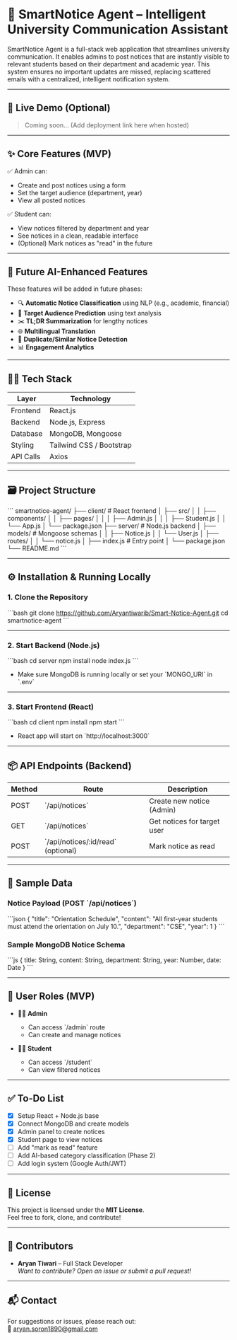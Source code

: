 # 📢 SmartNotice Agent – Intelligent University Communication Assistant

SmartNotice Agent is a full-stack web application that streamlines university communication. It enables admins to post notices that are instantly visible to relevant students based on their department and academic year. This system ensures no important updates are missed, replacing scattered emails with a centralized, intelligent notification system.

---

## 🚀 Live Demo (Optional)

> Coming soon... (Add deployment link here when hosted)

---

## ✨ Core Features (MVP)

✅ Admin can:
- Create and post notices using a form
- Set the target audience (department, year)
- View all posted notices

✅ Student can:
- View notices filtered by department and year
- See notices in a clean, readable interface
- (Optional) Mark notices as "read" in the future

---

## 🧠 Future AI-Enhanced Features

These features will be added in future phases:

- 🔍 **Automatic Notice Classification** using NLP (e.g., academic, financial)
- 🎯 **Target Audience Prediction** using text analysis
- ✂️ **TL;DR Summarization** for lengthy notices
- 🌐 **Multilingual Translation**
- 🧠 **Duplicate/Similar Notice Detection**
- 📊 **Engagement Analytics**

---

## 🧑‍💻 Tech Stack

| Layer      | Technology          |
|------------|---------------------|
| Frontend   | React.js            |
| Backend    | Node.js, Express    |
| Database   | MongoDB, Mongoose   |
| Styling    | Tailwind CSS / Bootstrap |
| API Calls  | Axios               |

---

## 🗃️ Project Structure

\`\`\`
smartnotice-agent/
├── client/                  # React frontend
│   ├── src/
│   │   ├── components/
│   │   ├── pages/
│   │   │   ├── Admin.js
│   │   │   ├── Student.js
│   │   └── App.js
│   └── package.json
├── server/                  # Node.js backend
│   ├── models/              # Mongoose schemas
│   │   ├── Notice.js
│   │   └── User.js
│   ├── routes/
│   │   └── notice.js
│   ├── index.js             # Entry point
│   └── package.json
└── README.md
\`\`\`

---

## ⚙️ Installation & Running Locally

### 1. Clone the Repository
\`\`\`bash
git clone https://github.com/Aryantiwarib/Smart-Notice-Agent.git
cd smartnotice-agent
\`\`\`

---

### 2. Start Backend (Node.js)
\`\`\`bash
cd server
npm install
node index.js
\`\`\`

- Make sure MongoDB is running locally or set your \`MONGO_URI\` in \`.env\`

---

### 3. Start Frontend (React)
\`\`\`bash
cd client
npm install
npm start
\`\`\`

- React app will start on \`http://localhost:3000\`

---

## 📦 API Endpoints (Backend)

| Method | Route               | Description                     |
|--------|---------------------|---------------------------------|
| POST   | \`/api/notices\`      | Create new notice (Admin)       |
| GET    | \`/api/notices\`      | Get notices for target user     |
| POST   | \`/api/notices/:id/read\` (optional) | Mark notice as read      |

---

## 🧪 Sample Data

### Notice Payload (POST \`/api/notices\`)
\`\`\`json
{
  "title": "Orientation Schedule",
  "content": "All first-year students must attend the orientation on July 10.",
  "department": "CSE",
  "year": 1
}
\`\`\`

### Sample MongoDB Notice Schema
\`\`\`js
{
  title: String,
  content: String,
  department: String,
  year: Number,
  date: Date
}
\`\`\`

---

## 🎯 User Roles (MVP)

- 👨‍🏫 **Admin**
  - Can access \`/admin\` route
  - Can create and manage notices

- 👨‍🎓 **Student**
  - Can access \`/student\`
  - Can view filtered notices

---

## ✅ To-Do List

- [x] Setup React + Node.js base
- [x] Connect MongoDB and create models
- [x] Admin panel to create notices
- [x] Student page to view notices
- [ ] Add "mark as read" feature
- [ ] Add AI-based category classification (Phase 2)
- [ ] Add login system (Google Auth/JWT)

---

## 📄 License

This project is licensed under the **MIT License**.  
Feel free to fork, clone, and contribute!

---

## 🙌 Contributors

- **Aryan Tiwari** – Full Stack Developer  
*Want to contribute? Open an issue or submit a pull request!*

---

## 📬 Contact

For suggestions or issues, please reach out:  
📧 aryan.soron1890@gmail.com 
